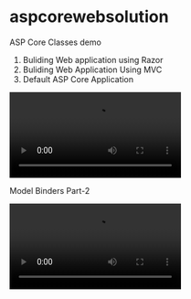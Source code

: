 # aspcorewebsolution
ASP Core Classes demo
1. Buliding Web application using Razor
2. Buliding Web Application Using MVC
3. Default ASP Core Application

<!DOCTYPE html>
<html lang="en">
<head>
    <meta charset="utf-8" />
    <meta name="viewport" content="width=device-width, initial-scale=1.0" />
    <title> ASPCoreAppUsingMVC- Videos</title>
    <link rel="stylesheet" href="https://stackpath.bootstrapcdn.com/bootstrap/4.5.2/css/bootstrap.min.css" integrity="sha384-JcKb8q3iqJ61gNV9KGb8thSsNjpSL0n8PARn9HuZOnIxN0hoP+VmmDGMN5t9UJ0Z" crossorigin="anonymous">
    <style>
        video {
            max-width: 100%;
            height: auto;
        }
    </style>
</head>
<body>
   <video src="https://aspcorestorage.blob.core.windows.net/coreclass/NET Core Session 15th September 2020.mp4"  controls>
            </video>
            <br />
            <p>Model Binders Part-2</p>
            <video src="https://aspcorestorage.blob.core.windows.net/coreclass/NET Core Session 16th September 2020.mp4"  controls>
            </video>
</body>
</html>


      
      
      
      
